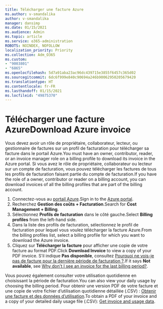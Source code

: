 ```yaml
---
title: Télécharger une facture Azure
ms.author: v-smandalika
author: v-smandalika
manager: dansimp
ms.date: 01/15/2021
ms.audience: Admin
ms.topic: article
ms.service: o365-administration
ROBOTS: NOINDEX, NOFOLLOW
localization_priority: Priority
ms.collection: Adm_O365
ms.custom:
- "9003801"
- "6865"
ms.openlocfilehash: 5d7a91aba23ac96dc439715e3855f6457c365d02
ms.sourcegitcommit: 6dc6f999e840c90694a246b90062950205679420
ms.translationtype: HT
ms.contentlocale: fr-FR
ms.lasthandoff: 01/15/2021
ms.locfileid: "49875370"
---
```

# <a name="download-azure-invoice"></a><span data-ttu-id="6575f-102">Télécharger une facture Azure</span><span class="sxs-lookup"><span data-stu-id="6575f-102">Download Azure invoice</span></span>

<span data-ttu-id="6575f-103">Vous devez avoir un rôle de propriétaire, collaborateur, lecteur, ou gestionnaire de factures sur un profil de facturation pour télécharger sa facture dans le portail Azure.</span><span class="sxs-lookup"><span data-stu-id="6575f-103">You must have an owner, contributor, reader, or an invoice manager role on a billing profile to download its invoice in the Azure portal.</span></span> <span data-ttu-id="6575f-104">Si vous avez le rôle de propriétaire, collaborateur ou lecteur sur un compte de facturation, vous pouvez télécharger les factures de tous les profils de facturation faisant partie du compte de facturation.</span><span class="sxs-lookup"><span data-stu-id="6575f-104">If you have the role of a owner, contributor or reader on a billing account, you can download invoices of all the billing profiles that are part of the billing account.</span></span>

1. <span data-ttu-id="6575f-105">Connectez-vous au [portail Azure](https://portal.azure.com/).</span><span class="sxs-lookup"><span data-stu-id="6575f-105">Sign in to the [Azure portal](https://portal.azure.com/).</span></span>
2. <span data-ttu-id="6575f-106">Recherchez **Gestion des coûts + Facturation**.</span><span class="sxs-lookup"><span data-stu-id="6575f-106">Search for **Cost Management + Billing**.</span></span>
3. <span data-ttu-id="6575f-107">Sélectionnez **Profils de facturation** dans le côté gauche.</span><span class="sxs-lookup"><span data-stu-id="6575f-107">Select **Billing profiles** from the left-hand side.</span></span>
4. <span data-ttu-id="6575f-108">Dans la liste des profils de facturation, sélectionnez le profil de facturation pour lequel vous voulez télécharger la facture Azure.</span><span class="sxs-lookup"><span data-stu-id="6575f-108">From the billing profiles list, select a billing profile for which you want to download the Azure invoice.</span></span>
5. <span data-ttu-id="6575f-109">Cliquez sur **Télécharger la facture** pour afficher une copie de votre facture au format PDF.</span><span class="sxs-lookup"><span data-stu-id="6575f-109">Click **Download Invoice** to view a copy of your PDF invoice.</span></span> <span data-ttu-id="6575f-110">S’il indique **Pas disponible**, consultez [Pourquoi ne vois-je pas de facture pour la dernière période de facturation ?](https://docs.microsoft.com/azure/cost-management-billing/manage/download-azure-invoice-daily-usage-date).</span><span class="sxs-lookup"><span data-stu-id="6575f-110">If it says **Not available**, see [Why don't I see an invoice for the last billing period?](https://docs.microsoft.com/azure/cost-management-billing/manage/download-azure-invoice-daily-usage-date).</span></span>

<span data-ttu-id="6575f-111">Vous pouvez également consulter votre utilisation quotidienne en choisissant la période de facturation.</span><span class="sxs-lookup"><span data-stu-id="6575f-111">You can also view your daily usage by choosing the billing period.</span></span> <span data-ttu-id="6575f-112">Pour obtenir une version PDF de votre facture et une copie de votre fichier d’utilisation quotidienne détaillée (.CSV) : [Obtenir une facture et des données d’utilisation](https://docs.microsoft.com/azure/cost-management-billing/manage/download-azure-invoice-daily-usage-date).</span><span class="sxs-lookup"><span data-stu-id="6575f-112">To obtain a PDF of your invoice and a copy of your detailed daily usage file (.CSV): [Get invoice and usage data](https://docs.microsoft.com/azure/cost-management-billing/manage/download-azure-invoice-daily-usage-date).</span></span>
